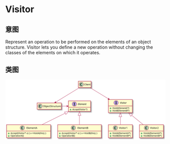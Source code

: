 # Visitor

## 意图
Represent an operation to be performed on the elements of an object structure.
Visitor lets you define a new operation without changing the classes of the elements on which it operates.

## 类图
[![](./class.svg)](./class.txt)
